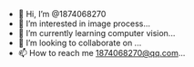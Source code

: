 - 👋 Hi, I’m @1874068270
- 👀 I’m interested in image process...
- 🌱 I’m currently learning computer vision...
- 💞️ I’m looking to collaborate on ...
- 📫 How to reach me 1874068270@qq.com...

<!---
1874068270/1874068270 is a ✨ special ✨ repository because its `README.md` (this file) appears on your GitHub profile.
You can click the Preview link to take a look at your changes.
--->
